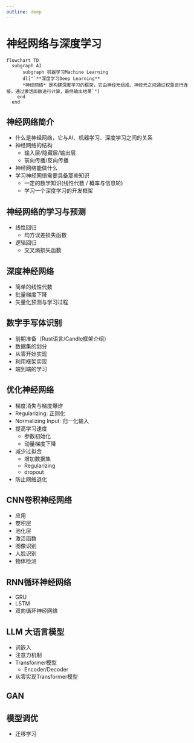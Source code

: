 ```yaml
---
outline: deep
---
```


# 神经网络与深度学习
```mermaid
flowchart TD
  subgraph AI
      subgraph 机器学习Machine Learning
      dl["`**深度学习Deep Learning**
      *神经网络* 是构建深度学习的框架，它由神经元组成，神经元之间通过权重进行连接，通过激活函数进行计算，最终输出结果`"]
    end
  end

```


## 神经网络简介
- 什么是神经网络，它与AI、机器学习、深度学习之间的关系
- 神经网络的结构
  - 输入层/隐藏层/输出层
  - 前向传播/反向传播
- 神经网络能做什么
- 学习神经网络需要具备那些知识
  - 一定的数学知识(线性代数 / 概率与信息轮)
  - 学习一个深度学习的开发框架

## 神经网络的学习与预测
- 线性回归
  - 均方误差损失函数
- 逻辑回归
  - 交叉熵损失函数

## 深度神经网络
- 简单的线性代数
- 批量梯度下降
- 矢量化预测与学习过程

## 数字手写体识别
- 前期准备（Rust语言/Candle框架介绍）
- 数据集的划分
- 从零开始实现
- 利用框架实现
- 端到端的学习

## 优化神经网络
- 梯度消失与梯度爆炸
- Regularizing: 正则化
- Normalizing Input: 归一化输入
- 提高学习速度
  - 参数初始化
  - 动量梯度下降
- 减少过拟合
  - 增加数据集
  - Regularizing
  - dropout
- 防止网络退化

## CNN卷积神经网络
- 应用
- 卷积层
- 池化层
- 激活函数
- 图像识别
- 人脸识别
- 物体检测

## RNN循环神经网络
- GRU
- LSTM
- 双向循环神经网络


## LLM 大语言模型
- 词嵌入
- 注意力机制
- Transformer模型
  - Encoder/Decoder
- 从零实现Transformer模型

## GAN

## 模型调优
- 迁移学习